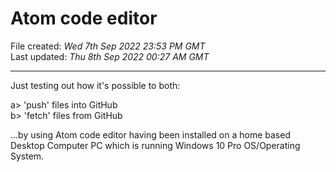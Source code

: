 # Atom code editor

File created: *Wed 7th Sep 2022 23:53 PM GMT*  
Last updated: *Thu 8th Sep 2022 00:27 AM GMT*

-----

Just testing out how it's possible to both:  

a> 'push' files into GitHub  
b> 'fetch' files from GitHub  

...by using Atom code editor having been installed on a home based Desktop Computer PC which is running Windows 10 Pro OS/Operating System.  
